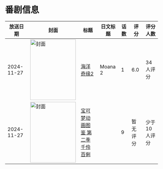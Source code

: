 # 番剧信息

|放送日期|封面|标题|日文标题|话数|评分|评分人数|
|---|---|---|---|---|---|---|
|2024-11-27|<img src="https://lain.bgm.tv/pic/cover/c/fa/9f/479822_899S9.jpg" alt="封面" style="width:150px;height:200px;object-fit:cover;">|[海洋奇缘2](https://bangumi.tv/subject/479822)|Moana 2|1|6.0|34人评分|
|2024-11-27|<img src="https://lain.bgm.tv/pic/cover/c/97/91/525704_MeVMz.jpg" alt="封面" style="width:150px;height:200px;object-fit:cover;">|[宝可梦动画图鉴 第二季 千伶百俐](https://bangumi.tv/subject/525704)||9|暂无评分|少于10人评分|
